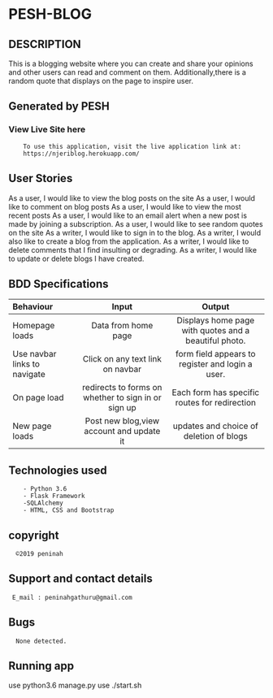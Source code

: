 # PESH-BLOG

## DESCRIPTION

  This is a blogging website where you can create and share your opinions and other users can read and comment on them. Additionally,there is a random quote that displays on the page to inspire user.

## Generated by PESH

### View Live Site here

        To use this application, visit the live application link at:
        https://njeriblog.herokuapp.com/
        

## User Stories
As a user, I would like to view the blog posts on the site
As a user, I would like to comment on blog posts
As a user, I would like to view the most recent posts
As a user, I would like to an email alert when a new post is made by joining a subscription.
As a user, I would like to see random quotes on the site
As a writer, I would like to sign in to the blog.
As a writer, I would also like to create a blog from the application.
As a writer, I would like to delete comments that I find insulting or degrading.
As a writer, I would like to update or delete blogs I have created.

        

## BDD Specifications

| Behaviour      |          Input           |                                 Output                                  |
| :------------- | :----------------------: | :---------------------------------------------------------------------: |
| Homepage loads | Data from home page  |                        Displays home page with quotes and a beautiful photo.                        |
| Use navbar links to navigate | Click on any text link on navbar |              form field appears to register and login a user.             |
| On page load   | redirects to forms on whether to sign in or sign up | Each form has specific routes for redirection|
| New page loads |    Post new blog,view account and update it    |               updates and  choice of deletion of blogs                 |






## Technologies used

        - Python 3.6
        - Flask Framework
        -SQLAlchemy
        - HTML, CSS and Bootstrap


## copyright

      ©2019 peninah

## Support and contact details

     E_mail : peninahgathuru@gmail.com

## Bugs

      None detected.
## Running app

use python3.6 manage.py
use ./start.sh



     
